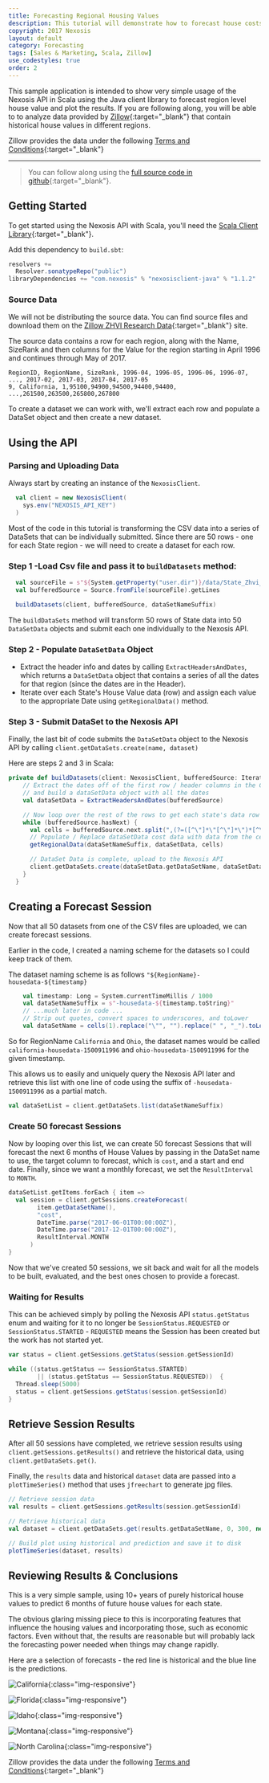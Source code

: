 ```yaml
---
title: Forecasting Regional Housing Values
description: This tutorial will demonstrate how to forecast house costs
copyright: 2017 Nexosis 
layout: default
category: Forecasting
tags: [Sales & Marketing, Scala, Zillow]
use_codestyles: true
order: 2
---
```


This sample application is intended to show very simple usage of the Nexosis API in Scala using the Java client library to forecast region level house value and plot the results. If you are following along, you will be able to to analyze data provided by [Zillow](https://www.zillow.com/research/data/){:target="_blank"} that contain historical house values in different regions.

Zillow provides the data under the following [Terms and Conditions](https://www.zillow.com/corp/Terms.htm){:target="_blank"}

------

>You can follow along using the [full source code in github](https://github.com/Nexosis/sample-scala-housepriceforecasting){:target="_blank"}.


## Getting Started

To get started using the Nexosis API with Scala, you'll need the [Scala Client Library](/clients/scala){:target="_blank"}.

Add this dependency to `build.sbt`:
``` scala
resolvers +=
  Resolver.sonatypeRepo("public")
libraryDependencies += "com.nexosis" % "nexosisclient-java" % "1.1.2"
```

### Source Data

We will not be distributing the source data. You can find source files and download them on the [Zillow ZHVI Research Data](https://www.zillow.com/research/data/){:target="_blank"} site.

The source data contains a row for each region, along with the Name, SizeRank and then columns for the Value for the region starting in April 1996 and continues through May of 2017.

```csv
RegionID, RegionName, SizeRank, 1996-04, 1996-05, 1996-06, 1996-07, ..., 2017-02, 2017-03, 2017-04, 2017-05
9, California, 1,95100,94900,94500,94400,94400, ...,261500,263500,265800,267800
```

To create a dataset we can work with, we'll extract each row and populate a DataSet object and then create a new dataset.

## Using the API

### Parsing and Uploading Data

Always start by creating an instance of the `NexosisClient`.

``` scala
  val client = new NexosisClient(
    sys.env("NEXOSIS_API_KEY")
  )
```

Most of the code in this tutorial is transforming the CSV data into a series of DataSets that can be individually submitted. Since there are 50 rows - one for each State region - we will need to create a dataset for each row.

### Step 1 -Load Csv file and pass it to `buildDatasets` method:

```scala
  val sourceFile = s"${System.getProperty("user.dir")}/data/State_Zhvi_BottomTier.csv"
  val bufferedSource = Source.fromFile(sourceFile).getLines

  buildDatasets(client, bufferedSource, dataSetNameSuffix)
```

The `buildDataSets` method will transform 50 rows of State data into 50 `DataSetData` objects and submit each one individually to the Nexosis API.

### Step 2 - Populate `DataSetData`  Object
* Extract the header info and dates by calling `ExtractHeadersAndDates`, which returns a `DataSetData` object that contains a series of all the dates for that region (since the dates are in the Header).
* Iterate over each State's House Value data (row) and assign each value to the appropriate Date using `getRegionalData()` method.

### Step 3 - Submit DataSet to the Nexosis API

Finally, the last bit of code submits the `DataSetData` object to the Nexosis API by calling `client.getDataSets.create(name, dataset)`

Here are steps 2 and 3 in Scala:

```scala
private def buildDatasets(client: NexosisClient, bufferedSource: Iterator[String], dataSetNameSuffix: String) = {
    // Extract the dates off of the first row / header columns in the CSV
    // and build a dataSetData object with all the dates
    val dataSetData = ExtractHeadersAndDates(bufferedSource)

    // Now loop over the rest of the rows to get each state's data row
    while (bufferedSource.hasNext) {
      val cells = bufferedSource.next.split(",(?=([^\"]*\"[^\"]*\")*[^\"]*$)")
      // Populate / Replace dataSetData cost data with data from the cells in the next row
      getRegionalData(dataSetNameSuffix, dataSetData, cells)

      // DataSet Data is complete, upload to the Nexosis API
      client.getDataSets.create(dataSetData.getDataSetName, dataSetData)
    }
  }
```

## Creating a Forecast Session

Now that all 50 datasets from one of the CSV files are uploaded, we can create forecast sessions.

Earlier in the code, I created a naming scheme for the datasets so I could keep track of them. 

The dataset naming scheme is as follows `"${RegionName}-housedata-${timestamp}`

```scala
    val timestamp: Long = System.currentTimeMillis / 1000
    val dataSetNameSuffix = s"-housedata-${timestamp.toString}"
    // ...much later in code ... 
    // Strip out quotes, convert spaces to underscores, and toLower
    val dataSetName = cells(1).replace("\"", "").replace(" ", "_").toLowerCase() + dataSetNameSuffix;
```

So for RegionName `California` and `Ohio`, the dataset names would be called `california-housedata-1500911996` and `ohio-housedata-1500911996` for the given timestamp.

This allows us to easily and uniquely query the Nexosis API later and retrieve this list with one line of code using the suffix of `-housedata-1500911996` as a partial match.

```scala
val dataSetList = client.getDataSets.list(dataSetNameSuffix)
```
### Create 50 forecast Sessions

Now by looping over this list, we can create 50 forecast Sessions that will forecast the next 6 months of House Values by passing in the DataSet name to use, the target column to forecast, which is `cost`, and a start and end date. Finally, since we want a monthly forecast, we set the `ResultInterval` to `MONTH`.

```scala
dataSetList.getItems.forEach { item =>
  val session = client.getSessions.createForecast(
        item.getDataSetName(),
        "cost",
        DateTime.parse("2017-06-01T00:00:00Z"),
        DateTime.parse("2017-12-01T00:00:00Z"),
        ResultInterval.MONTH
      )
}
```

Now that we've created 50 sessions, we sit back and wait for all the models to be built, evaluated, and the best ones chosen to provide a forecast.

### Waiting for Results

This can be achieved simply by polling the Nexosis API `status.getStatus` enum and waiting for it to no longer be `SessionStatus.REQUESTED` or `SessionStatus.STARTED` - `REQUESTED` means the Session has been created but the work has not started yet.

```scala
var status = client.getSessions.getStatus(session.getSessionId)

while ((status.getStatus == SessionStatus.STARTED)
        || (status.getStatus == SessionStatus.REQUESTED))  {
  Thread.sleep(5000)
  status = client.getSessions.getStatus(session.getSessionId)
}
```

## Retrieve Session Results

After all 50 sessions have completed, we retrieve session results using `client.getSessions.getResults()` and retrieve the historical data, using `client.getDataSets.get()`.

Finally, the `results` data and historical `dataset` data are passed into a `plotTimeSeries()` method that uses `jfreechart` to generate jpg files.

``` scala
// Retrieve session data
val results = client.getSessions.getResults(session.getSessionId)

// Retrieve historical data
val dataset = client.getDataSets.get(results.getDataSetName, 0, 300, new util.ArrayList[String])

// Build plot using historical and prediction and save it to disk
plotTimeSeries(dataset, results)
```

## Reviewing Results & Conclusions

This is a very simple sample, using 10+ years of purely historical house values to predict 6 months of future house values for each state. 

The obvious glaring missing piece to this is incorporating features that influence the housing values and incorporating those, such as economic factors. Even without that, the results are reasonable but will probably lack the forecasting power needed when things may change rapidly.

Here are a selection of forecasts - the red line is historical and the blue line is the predictions.

![California](/assets/img/tutorials/california-housedata-1501180476.jpeg){:class="img-responsive"}

![Florida](/assets/img/tutorials/florida-housedata-1501180476.jpeg){:class="img-responsive"}

![Idaho](/assets/img/tutorials/idaho-housedata-1501180476.jpeg){:class="img-responsive"}

![Montana](/assets/img/tutorials/montana-housedata-1501180476.jpeg){:class="img-responsive"}

![North Carolina](/assets/img/tutorials/north_carolina-housedata-1501180476.jpeg){:class="img-responsive"}



Zillow provides the data under the following [Terms and Conditions](https://www.zillow.com/corp/Terms.htm){:target="_blank"}

